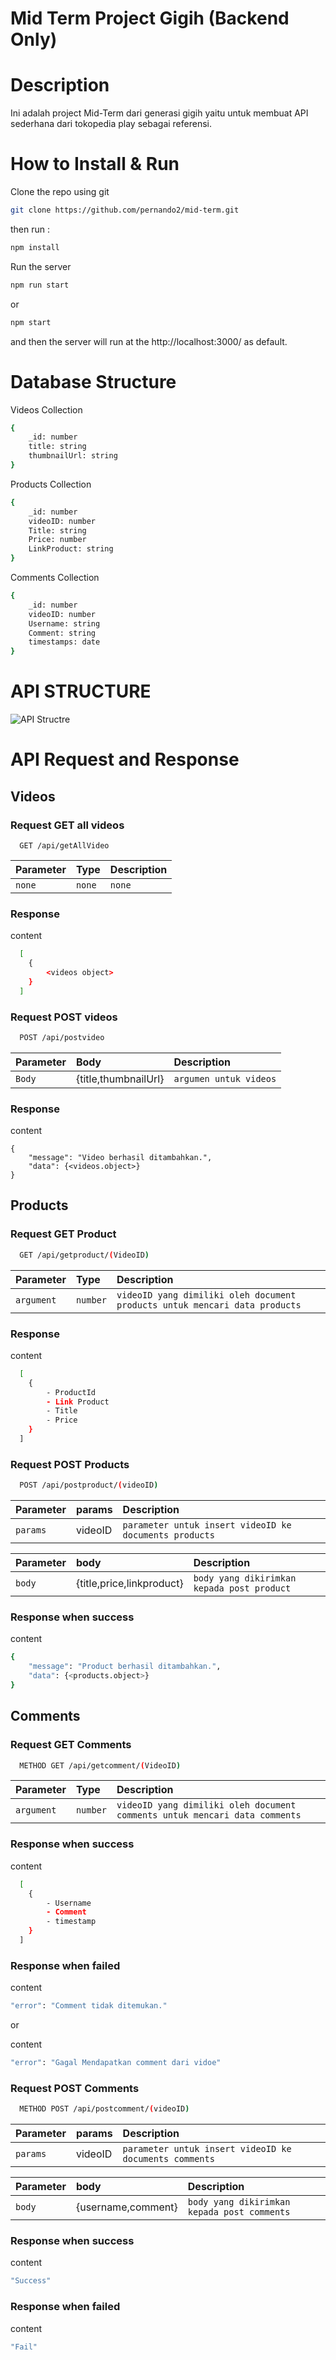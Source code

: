 # Mid Term Project Gigih (Backend Only)
# Description
Ini adalah project Mid-Term dari generasi gigih yaitu untuk membuat API sederhana dari tokopedia play sebagai referensi.

# How to Install & Run
Clone the repo using git
```bash
git clone https://github.com/pernando2/mid-term.git
```
then run :
```bash
npm install
```
Run the server
```bash
npm run start
```
or
```bash
npm start
```
and then the server will run at the http://localhost:3000/ as default.

# Database Structure
Videos Collection
```bash
{
    _id: number
    title: string
    thumbnailUrl: string
}
```
Products Collection
```bash
{
    _id: number
    videoID: number
    Title: string
    Price: number
    LinkProduct: string 
}
```

Comments Collection
```bash
{
    _id: number
    videoID: number
    Username: string
    Comment: string
    timestamps: date 
}
```

# API STRUCTURE
![API Structre](./assets/img/arsitektur%20mid%20term.png)

# API Request and Response
## Videos
### Request GET all videos
```http
  GET /api/getAllVideo
```
| Parameter | Type     | Description                |
| :-------- | :------- | :------------------------- |
| `none`    | `none`   | `none`                     |
### Response
content
```bash
  [
    {
        <videos object>
    }
  ]
```
### Request POST videos
```bash
  POST /api/postvideo
```
| Parameter  | Body      | Description                |
|:-----      | :-------- | :------------------------- |
| `Body`     | {title,thumbnailUrl}    | `argumen untuk videos` |                    |
### Response
content
```http
{
    "message": "Video berhasil ditambahkan.",
    "data": {<videos.object>}
}
```

## Products
### Request GET Product
```bash
  GET /api/getproduct/(VideoID)
```
| Parameter | Type     | Description                |
| :-------- | :------- | :------------------------- |
| `argument`    | `number`   | `videoID yang dimiliki oleh document products untuk mencari data products`                     |
### Response
content
```bash
  [
    {
        - ProductId
        - Link Product
        - Title
        - Price
    }
  ]
```
### Request POST Products
```bash
  POST /api/postproduct/(videoID)
```
| Parameter  | params      | Description                |
|:-----      | :-------- | :------------------------- |
| `params`     | videoID    | `parameter untuk insert videoID ke documents products` |                    |


| Parameter  | body      | Description                |
|:-----      | :-------- | :------------------------- |
| `body`     | {title,price,linkproduct}    | `body yang dikirimkan kepada post product` |                    |

### Response when success
content
```bash
{
    "message": "Product berhasil ditambahkan.",
    "data": {<products.object>}
}
```

## Comments
### Request GET Comments
```bash
  METHOD GET /api/getcomment/(VideoID)
```
| Parameter | Type     | Description                |
| :-------- | :------- | :------------------------- |
| `argument`    | `number`   | `videoID yang dimiliki oleh document comments untuk mencari data comments`                     |
### Response when success
content
```bash
  [
    {
        - Username
        - Comment
        - timestamp
    }
  ]
```
### Response when failed
content
```bash
"error": "Comment tidak ditemukan."
```
or 

content
```bash
"error": "Gagal Mendapatkan comment dari vidoe"
```



### Request POST Comments
```bash
  METHOD POST /api/postcomment/(videoID)
```
| Parameter  | params      | Description                |
|:-----      | :-------- | :------------------------- |
| `params`     | videoID    | `parameter untuk insert videoID ke documents comments` |                    |


| Parameter  | body      | Description                |
|:-----      | :-------- | :------------------------- |
| `body`     | {username,comment}    | `body yang dikirimkan kepada post comments` |                    |

### Response when success
content
```bash
"Success"
```

### Response when failed
content
```bash
"Fail"
```